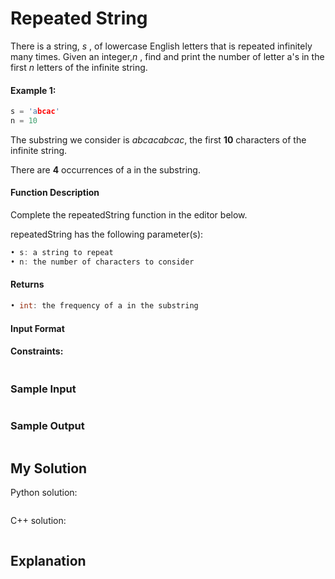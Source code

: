 # Repeated String

There is a string, *s* , of lowercase English letters that is repeated infinitely many times. Given an integer,*n* , find and print the number of letter a's in the first *n* letters of the infinite string.



#### Example 1:

```c++
s = 'abcac'
n = 10
```
The substring we consider is *abcacabcac*, the first **10** characters of the infinite string.

There are **4** occurrences of a in the substring.



#### Function Description

Complete the repeatedString function in the editor below.

repeatedString has the following parameter(s):

```c++
• s: a string to repeat
• n: the number of characters to consider
```

#### Returns
```c++
• int: the frequency of a in the substring
```

#### Input Format




#### Constraints:
```c++

```


### Sample Input
```c++

```

### Sample Output
```c++

```

## My Solution
Python solution:
```python

```

C++ solution:
```c++

```

## Explanation